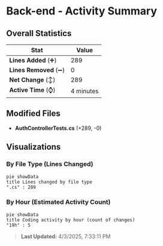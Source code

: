 # Back-end - Activity Summary 

## Overall Statistics

| Stat                   | Value                                                             |
| ---------------------- | ----------------------------------------------------------------- |
| **Lines Added** (➕)   | 289                                          |
| **Lines Removed** (➖) | 0                                        |
| **Net Change** (↕)    | 289                |
| **Active Time** (⌚)   | 4 minutes |


## Modified Files
- **AuthControllerTests.cs** (+289, -0)

## Visualizations

### By File Type (Lines Changed)

```mermaid
pie showData
title Lines changed by file type
".cs" : 289
```

### By Hour (Estimated Activity Count)

```mermaid
pie showData
title Coding activity by hour (count of changes)
"19h" : 5
```


> **Last Updated:** 4/3/2025, 7:33:11 PM